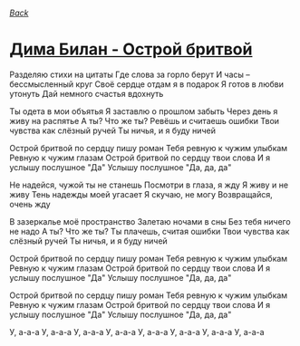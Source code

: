 ###### [Back](../Readme.md)
# [Дима Билан - Острой бритвой](tabs.md)

Разделяю стихи на цитаты
Где слова за горло берут
И часы – бессмысленный круг
Своё сердце отдам я в подарок
Я готов в любви утонуть
Дай немного счастья вдохнуть

Ты одета в мои объятья
Я заставлю о прошлом забыть
Через день я живу на распятье
А ты? Что же ты?
Ревёшь и считаешь ошибки
Твои чувства как слёзный ручей
Ты ничья, и я буду ничей

Острой бритвой по сердцу пишу роман
Тебя ревную к чужим улыбкам
Ревную к чужим глазам
Острой бритвой по сердцу твои слова
И я услышу послушное "Да"
Услышу послушное "Да, да, да"

Не надейся, чужой ты не станешь
Посмотри в глаза, я жду
Я живу и не живу
Тень надежды моей угасает
Я скучаю, не могу
Возвращайся, очень жду

В зазеркалье моё пространство
Залетаю ночами в сны
Без тебя ничего не надо
А ты? Что же ты?
Ты плачешь, считая ошибки
Твои чувства как слёзный ручей
Ты ничья, и я буду ничей

Острой бритвой по сердцу пишу роман
Тебя ревную к чужим улыбкам
Ревную к чужим глазам
Острой бритвой по сердцу твои слова
И я услышу послушное "Да"
Услышу послушное "Да, да, да"

Острой бритвой по сердцу пишу роман
Тебя ревную к чужим улыбкам
Ревную к чужим глазам
Острой бритвой по сердцу твои слова
И я услышу послушное "Да"
Услышу послушное "Да, да, да"

У, а-а-а
У, а-а-а
У, а-а-а
У, а-а-а
У, а-а-а
У, а-а-а
У, а-а-а
У, а-а-а
